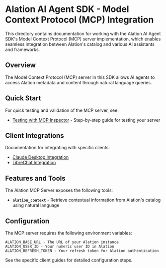 # Alation AI Agent SDK - Model Context Protocol (MCP) Integration

This directory contains documentation for working with the Alation AI Agent SDK's Model Context Protocol (MCP) server implementation, which enables seamless integration between Alation's catalog and various AI assistants and frameworks.

## Overview

The Model Context Protocol (MCP) server in this SDK allows AI agents to access Alation metadata and content through natural language queries.

## Quick Start

For quick testing and validation of the MCP server, see:
- [Testing with MCP Inspector](./testing_with_mcp_inspector.md) - Step-by-step guide for testing your server

## Client Integrations

Documentation for integrating with specific clients:
- [Claude Desktop Integration](./claude_desktop.md)
- [LibreChat Integration](./librechat.md)

## Features and Tools

The Alation MCP Server exposes the following tools:

- **`alation_context`** - Retrieve contextual information from Alation's catalog using natural language

## Configuration

The MCP server requires the following environment variables:
```
ALATION_BASE_URL - The URL of your Alation instance
ALATION_USER_ID - Your numeric user ID in Alation
ALATION_REFRESH_TOKEN - Your refresh token for Alation authentication
```

See the specific client guides for detailed configuration steps.
